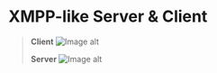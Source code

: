 # XMPP-like Server & Client
> **Client**
![Image alt](https://github.com/gregorymel/Messenger/raw/gettingStarted/Docs/UML_diagram_client.jpg)
>
> **Server**
![Image alt](https://github.com/gregorymel/Messenger/raw/gettingStarted/Docs/UML_diagram_server.jpg)
>
